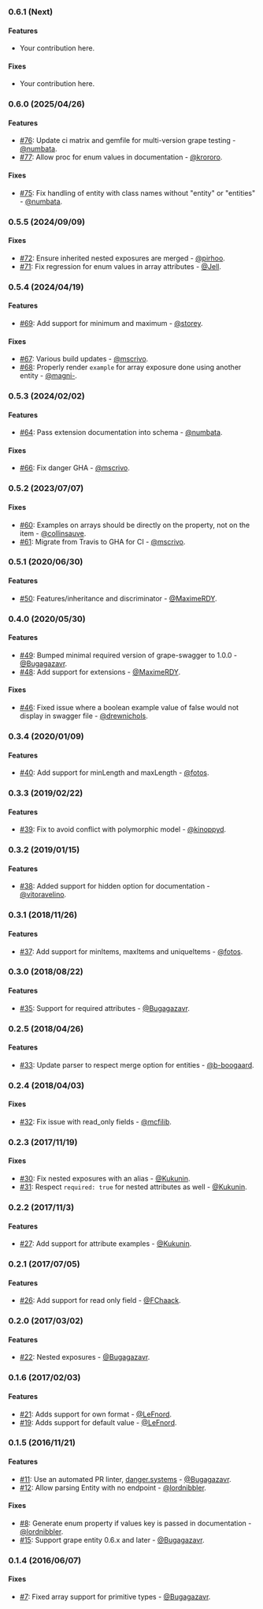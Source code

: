 ### 0.6.1 (Next)

#### Features

* Your contribution here.

#### Fixes

* Your contribution here.

### 0.6.0 (2025/04/26)

#### Features

* [#76](https://github.com/ruby-grape/grape-swagger-entity/pull/76): Update ci matrix and gemfile for multi-version grape testing - [@numbata](https://github.com/numbata).
* [#77](https://github.com/ruby-grape/grape-swagger-entity/pull/77): Allow proc for enum values in documentation - [@krororo](https://github.com/krororo).

#### Fixes

* [#75](https://github.com/ruby-grape/grape-swagger-entity/pull/75): Fix handling of entity with class names without "entity" or "entities" - [@numbata](https://github.com/numbata).

### 0.5.5 (2024/09/09)

#### Fixes

* [#72](https://github.com/ruby-grape/grape-swagger-entity/pull/72): Ensure inherited nested exposures are merged - [@pirhoo](https://github.com/pirhoo).
* [#71](https://github.com/ruby-grape/grape-swagger-entity/pull/71): Fix regression for enum values in array attributes - [@Jell](https://github.com/Jell).

### 0.5.4 (2024/04/19)

#### Features

* [#69](https://github.com/ruby-grape/grape-swagger-entity/pull/69): Add support for minimum and maximum - [@storey](https://github.com/storey).

#### Fixes

* [#67](https://github.com/ruby-grape/grape-swagger-entity/pull/67): Various build updates - [@mscrivo](https://github.com/mscrivo).
* [#68](https://github.com/ruby-grape/grape-swagger-entity/pull/68): Properly render `example` for array exposure done using another entity - [@magni-](https://github.com/magni-).

### 0.5.3 (2024/02/02)

#### Features

* [#64](https://github.com/ruby-grape/grape-swagger-entity/pull/64): Pass extension documentation into schema - [@numbata](https://github.com/numbata).

#### Fixes

* [#66](https://github.com/ruby-grape/grape-swagger-entity/pull/66): Fix danger GHA - [@mscrivo](https://github.com/mscrivo).

### 0.5.2 (2023/07/07)

#### Fixes

* [#60](https://github.com/ruby-grape/grape-swagger-entity/pull/60): Examples on arrays should be directly on the property, not on the item - [@collinsauve](https://github.com/collinsauve).
* [#61](https://github.com/ruby-grape/grape-swagger-entity/pull/61): Migrate from Travis to GHA for CI - [@mscrivo](https://github.com/mscrivo).

### 0.5.1 (2020/06/30)

#### Features

* [#50](https://github.com/ruby-grape/grape-swagger-entity/pull/50): Features/inheritance and discriminator - [@MaximeRDY](https://github.com/MaximeRDY).

### 0.4.0 (2020/05/30)

#### Features

* [#49](https://github.com/ruby-grape/grape-swagger-entity/pull/49): Bumped minimal required version of grape-swagger to 1.0.0 - [@Bugagazavr](https://github.com/Bugagazavr).
* [#48](https://github.com/ruby-grape/grape-swagger-entity/pull/48): Add support for extensions - [@MaximeRDY](https://github.com/MaximeRDY).

#### Fixes

* [#46](https://github.com/ruby-grape/grape-swagger-entity/pull/46): Fixed issue where a boolean example value of false would not display in swagger file - [@drewnichols](https://github.com/drewnichols).

### 0.3.4 (2020/01/09)

#### Features

* [#40](https://github.com/ruby-grape/grape-swagger-entity/pull/40): Add support for minLength and maxLength - [@fotos](https://github.com/fotos).

### 0.3.3 (2019/02/22)

#### Features

* [#39](https://github.com/ruby-grape/grape-swagger-entity/pull/39): Fix to avoid conflict with polymorphic model - [@kinoppyd](https://github.com/kinoppyd).

### 0.3.2 (2019/01/15)

#### Features

* [#38](https://github.com/ruby-grape/grape-swagger-entity/pull/38): Added support for hidden option for documentation - [@vitoravelino](https://github.com/vitoravelino).

### 0.3.1 (2018/11/26)

#### Features

* [#37](https://github.com/ruby-grape/grape-swagger-entity/pull/37): Add support for minItems, maxItems and uniqueItems - [@fotos](https://github.com/fotos).

### 0.3.0 (2018/08/22)

#### Features

* [#35](https://github.com/ruby-grape/grape-swagger-entity/pull/35): Support for required attributes - [@Bugagazavr](https://github.com/Bugagazavr).

### 0.2.5 (2018/04/26)

#### Features

* [#33](https://github.com/ruby-grape/grape-swagger-entity/pull/33): Update parser to respect merge option for entities - [@b-boogaard](https://github.com/b-boogaard).

### 0.2.4 (2018/04/03)

#### Fixes

* [#32](https://github.com/ruby-grape/grape-swagger-entity/pull/32): Fix issue with read_only fields - [@mcfilib](https://github.com/mcfilib).

### 0.2.3 (2017/11/19)

#### Fixes

* [#30](https://github.com/ruby-grape/grape-swagger-entity/pull/30): Fix nested exposures with an alias - [@Kukunin](https://github.com/Kukunin).
* [#31](https://github.com/ruby-grape/grape-swagger-entity/pull/31): Respect `required: true` for nested attributes as well - [@Kukunin](https://github.com/Kukunin).

### 0.2.2 (2017/11/3)

#### Features

* [#27](https://github.com/ruby-grape/grape-swagger-entity/pull/27): Add support for attribute examples - [@Kukunin](https://github.com/Kukunin).

### 0.2.1 (2017/07/05)

#### Features

* [#26](https://github.com/ruby-grape/grape-swagger-entity/pull/26): Add support for read only field - [@FChaack](https://github.com/FChaack).

### 0.2.0 (2017/03/02)

#### Features

* [#22](https://github.com/ruby-grape/grape-swagger-entity/pull/22): Nested exposures - [@Bugagazavr](https://github.com/Bugagazavr).

### 0.1.6 (2017/02/03)

#### Features

* [#21](https://github.com/ruby-grape/grape-swagger-entity/pull/21): Adds support for own format - [@LeFnord](https://github.com/LeFnord).
* [#19](https://github.com/ruby-grape/grape-swagger-entity/pull/19): Adds support for default value - [@LeFnord](https://github.com/LeFnord).

### 0.1.5 (2016/11/21)

#### Features

* [#11](https://github.com/ruby-grape/grape-swagger-entity/pull/11): Use an automated PR linter, [danger.systems](http://danger.systems) - [@Bugagazavr](https://github.com/Bugagazavr).
* [#12](https://github.com/ruby-grape/grape-swagger-entity/pull/12): Allow parsing Entity with no endpoint - [@lordnibbler](https://github.com/lordnibbler).

#### Fixes

* [#8](https://github.com/ruby-grape/grape-swagger-entity/pull/8): Generate enum property if values key is passed in documentation - [@lordnibbler](https://github.com/lordnibbler).
* [#15](https://github.com/ruby-grape/grape-swagger-entity/pull/15): Support grape entity 0.6.x and later - [@Bugagazavr](https://github.com/Bugagazavr).

### 0.1.4 (2016/06/07)

#### Fixes

* [#7](https://github.com/ruby-grape/grape-swagger-entity/pull/7): Fixed array support for primitive types - [@Bugagazavr](https://github.com/Bugagazavr).
